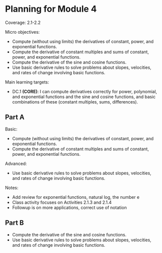 # Planning for Module 4

Coverage: 2.1-2.2

Micro objectives: 

-   Compute (without using limits) the derivatives of constant, power, and exponential functions.
-   Compute the derivative of constant multiples and sums of constant, power, and exponential functions.
-   Compute the derivative of the sine and cosine functions.
-   Use basic derivative rules to solve problems about slopes, velocities, and rates of change involving basic functions.

Main learning targets: 

- DC.1 **(CORE)**: I can compute derivatives correctly for power, polynomial, and exponential functions and the sine and cosine functions, and basic combinations of these (constant multiples, sums, differences).


## Part A

Basic: 

-   Compute (without using limits) the derivatives of constant, power, and exponential functions.
-  Compute the derivative of constant multiples and sums of constant, power, and exponential functions.

Advanced:

-   Use basic derivative rules to solve problems about slopes, velocities, and rates of change involving basic functions.


Notes: 

- Add review for exponential functions, natural log, the number e
- Class activity focuses on Activities 2.1.3 and 2.1.4
- Followup is on more applications, correct use of notation




## Part B

-   Compute the derivative of the sine and cosine functions.
-   Use basic derivative rules to solve problems about slopes, velocities, and rates of change involving basic functions.
<!--stackedit_data:
eyJoaXN0b3J5IjpbLTE1OTEyNTAwNDddfQ==
-->